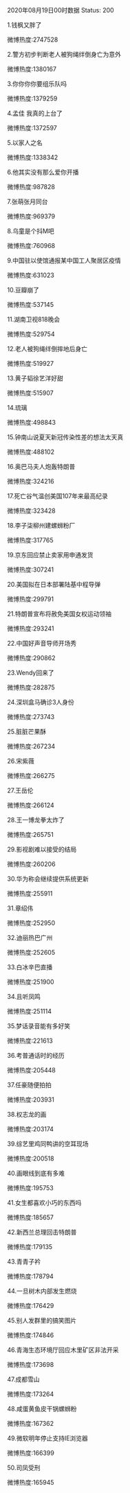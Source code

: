 2020年08月19日00时数据
Status: 200

1.钱枫又胖了

微博热度:2747528

2.警方初步判断老人被狗绳绊倒身亡为意外

微博热度:1380167

3.你你你你要组乐队吗

微博热度:1379259

4.孟佳 我真的上台了

微博热度:1372597

5.以家人之名

微博热度:1338342

6.他其实没有那么爱你开播

微博热度:987828

7.张萌张月同台

微博热度:969379

8.乌童是个抖M吧

微博热度:760968

9.中国驻以使馆通报某中国工人聚居区疫情

微博热度:631023

10.豆瓣崩了

微博热度:537145

11.湖南卫视818晚会

微博热度:529754

12.老人被狗绳绊倒摔地后身亡

微博热度:519927

13.黄子韬徐艺洋好甜

微博热度:515907

14.琉璃

微博热度:498843

15.钟南山说夏天新冠传染性差的想法太天真

微博热度:488102

16.奥巴马夫人炮轰特朗普

微博热度:324216

17.死亡谷气温创美国107年来最高纪录

微博热度:323428

18.李子柒柳州建螺蛳粉厂

微博热度:317765

19.京东回应禁止卖家用申通发货

微博热度:307241

20.美国拟在日本部署陆基中程导弹

微博热度:299791

21.特朗普宣布将赦免美国女权运动领袖

微博热度:293241

22.中国好声音导师开场秀

微博热度:290862

23.Wendy回来了

微博热度:282875

24.深圳盒马确诊3人身份

微博热度:273743

25.脏脏芒果酥

微博热度:267234

26.宋紫薇

微博热度:266275

27.王岳伦

微博热度:266124

28.王一博龙拳太炸了

微博热度:265751

29.影视剧难以接受的结局

微博热度:260206

30.华为称会继续提供系统更新

微博热度:255911

31.章绍伟

微博热度:252950

32.迪丽热巴广州

微博热度:252605

33.白冰辛巴直播

微博热度:251900

34.且听凤鸣

微博热度:251114

35.梦话录音能有多好笑

微博热度:221613

36.考普通话时的经历

微博热度:205448

37.任豪随便拍拍

微博热度:203931

38.权志龙的画

微博热度:203174

39.综艺里鸡同鸭讲的空耳现场

微博热度:200518

40.画眼线到底有多难

微博热度:195753

41.女生都喜欢小巧的东西吗

微博热度:185657

42.新西兰总理回击特朗普

微博热度:179135

43.青青子衿

微博热度:178794

44.一旦树木内部发生燃烧

微博热度:176429

45.别人发群里的搞笑图片

微博热度:174846

46.青海生态环境厅回应木里矿区非法开采

微博热度:173698

47.成都雪山

微博热度:173264

48.咸蛋黄鱼皮干锅螺蛳粉

微博热度:167362

49.微软明年停止支持IE浏览器

微博热度:166399

50.司凤受刑

微博热度:165945

